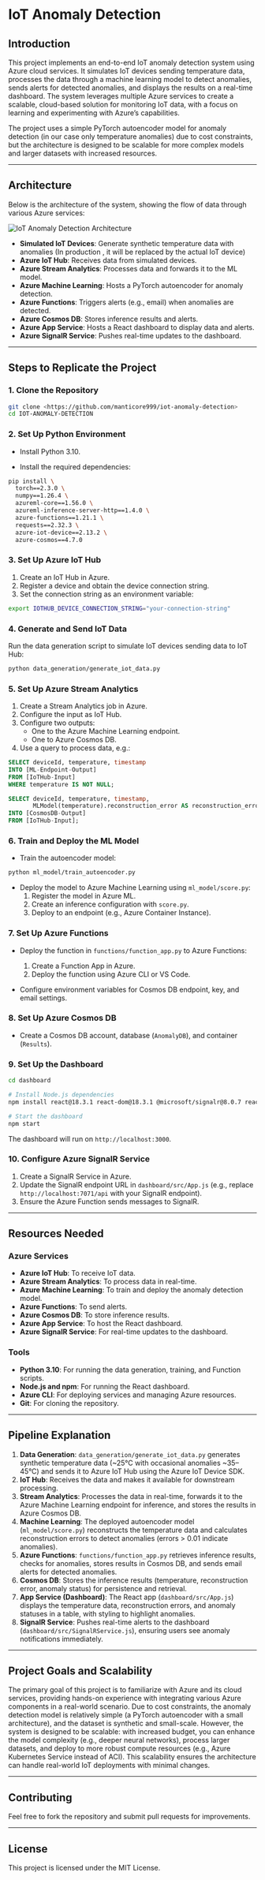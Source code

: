 # IoT Anomaly Detection

## Introduction

This project implements an end-to-end IoT anomaly detection system using Azure cloud services. It simulates IoT devices sending temperature data, processes the data through a machine learning model to detect anomalies, sends alerts for detected anomalies, and displays the results on a real-time dashboard. The system leverages multiple Azure services to create a scalable, cloud-based solution for monitoring IoT data, with a focus on learning and experimenting with Azure’s capabilities.

The project uses a simple PyTorch autoencoder model for anomaly detection (in our case only temperature anomalies) due to cost constraints, but the architecture is designed to be scalable for more complex models and larger datasets with increased resources.

---

## Architecture

Below is the architecture of the system, showing the flow of data through various Azure services:

![IoT Anomaly Detection Architecture](./architecture.png)

- **Simulated IoT Devices**: Generate synthetic temperature data with anomalies (In production , it will be replaced by the actual IoT device)
- **Azure IoT Hub**: Receives data from simulated devices.
- **Azure Stream Analytics**: Processes data and forwards it to the ML model.
- **Azure Machine Learning**: Hosts a PyTorch autoencoder for anomaly detection.
- **Azure Functions**: Triggers alerts (e.g., email) when anomalies are detected.
- **Azure Cosmos DB**: Stores inference results and alerts.
- **Azure App Service**: Hosts a React dashboard to display data and alerts.
- **Azure SignalR Service**: Pushes real-time updates to the dashboard.



---

## Steps to Replicate the Project

### 1. Clone the Repository

```bash
git clone <https://github.com/manticore999/iot-anomaly-detection>
cd IOT-ANOMALY-DETECTION
```

### 2. Set Up Python Environment

- Install Python 3.10.

- Install the required dependencies:

```bash
pip install \
  torch==2.3.0 \
  numpy==1.26.4 \
  azureml-core==1.56.0 \
  azureml-inference-server-http==1.4.0 \
  azure-functions==1.21.1 \
  requests==2.32.3 \
  azure-iot-device==2.13.2 \
  azure-cosmos==4.7.0
```

### 3. Set Up Azure IoT Hub

1. Create an IoT Hub in Azure.
2. Register a device and obtain the device connection string.
3. Set the connection string as an environment variable:

```bash
export IOTHUB_DEVICE_CONNECTION_STRING="your-connection-string"
```

### 4. Generate and Send IoT Data

Run the data generation script to simulate IoT devices sending data to IoT Hub:

```bash
python data_generation/generate_iot_data.py
```

### 5. Set Up Azure Stream Analytics

1. Create a Stream Analytics job in Azure.
2. Configure the input as IoT Hub.
3. Configure two outputs:
   - One to the Azure Machine Learning endpoint.
   - One to Azure Cosmos DB.
4. Use a query to process data, e.g.:

```sql
SELECT deviceId, temperature, timestamp
INTO [ML-Endpoint-Output]
FROM [IoTHub-Input]
WHERE temperature IS NOT NULL;

SELECT deviceId, temperature, timestamp,
       MLModel(temperature).reconstruction_error AS reconstruction_error
INTO [CosmosDB-Output]
FROM [IoTHub-Input];
```

### 6. Train and Deploy the ML Model

- Train the autoencoder model:

```bash
python ml_model/train_autoencoder.py
```

- Deploy the model to Azure Machine Learning using `ml_model/score.py`:
  1. Register the model in Azure ML.
  2. Create an inference configuration with `score.py`.
  3. Deploy to an endpoint (e.g., Azure Container Instance).

### 7. Set Up Azure Functions

- Deploy the function in `functions/function_app.py` to Azure Functions:
  1. Create a Function App in Azure.
  2. Deploy the function using Azure CLI or VS Code.

- Configure environment variables for Cosmos DB endpoint, key, and email settings.

### 8. Set Up Azure Cosmos DB

- Create a Cosmos DB account, database (`AnomalyDB`), and container (`Results`).

### 9. Set Up the Dashboard

```bash
cd dashboard

# Install Node.js dependencies
npm install react@18.3.1 react-dom@18.3.1 @microsoft/signalr@8.0.7 react-scripts@5.0.1

# Start the dashboard
npm start
```

The dashboard will run on `http://localhost:3000`.

### 10. Configure Azure SignalR Service

1. Create a SignalR Service in Azure.
2. Update the SignalR endpoint URL in `dashboard/src/App.js` (e.g., replace `http://localhost:7071/api` with your SignalR endpoint).
3. Ensure the Azure Function sends messages to SignalR.

---

## Resources Needed

### Azure Services

- **Azure IoT Hub**: To receive IoT data.
- **Azure Stream Analytics**: To process data in real-time.
- **Azure Machine Learning**: To train and deploy the anomaly detection model.
- **Azure Functions**: To send alerts.
- **Azure Cosmos DB**: To store inference results.
- **Azure App Service**: To host the React dashboard.
- **Azure SignalR Service**: For real-time updates to the dashboard.

### Tools

- **Python 3.10**: For running the data generation, training, and Function scripts.
- **Node.js and npm**: For running the React dashboard.
- **Azure CLI**: For deploying services and managing Azure resources.
- **Git**: For cloning the repository.

---

## Pipeline Explanation

1. **Data Generation**: `data_generation/generate_iot_data.py` generates synthetic temperature data (~25°C with occasional anomalies ~35–45°C) and sends it to Azure IoT Hub using the Azure IoT Device SDK.
2. **IoT Hub**: Receives the data and makes it available for downstream processing.
3. **Stream Analytics**: Processes the data in real-time, forwards it to the Azure Machine Learning endpoint for inference, and stores the results in Azure Cosmos DB.
4. **Machine Learning**: The deployed autoencoder model (`ml_model/score.py`) reconstructs the temperature data and calculates reconstruction errors to detect anomalies (errors > 0.01 indicate anomalies).
5. **Azure Functions**: `functions/function_app.py` retrieves inference results, checks for anomalies, stores results in Cosmos DB, and sends email alerts for detected anomalies.
6. **Cosmos DB**: Stores the inference results (temperature, reconstruction error, anomaly status) for persistence and retrieval.
7. **App Service (Dashboard)**: The React app (`dashboard/src/App.js`) displays the temperature data, reconstruction errors, and anomaly statuses in a table, with styling to highlight anomalies.
8. **SignalR Service**: Pushes real-time alerts to the dashboard (`dashboard/src/SignalRService.js`), ensuring users see anomaly notifications immediately.

---

## Project Goals and Scalability

The primary goal of this project is to familiarize with Azure and its cloud services, providing hands-on experience with integrating various Azure components in a real-world scenario. Due to cost constraints, the anomaly detection model is relatively simple (a PyTorch autoencoder with a small architecture), and the dataset is synthetic and small-scale. However, the system is designed to be scalable: with increased budget, you can enhance the model complexity (e.g., deeper neural networks), process larger datasets, and deploy to more robust compute resources (e.g., Azure Kubernetes Service instead of ACI). This scalability ensures the architecture can handle real-world IoT deployments with minimal changes.

---

## Contributing

Feel free to fork the repository and submit pull requests for improvements.

---

## License

This project is licensed under the MIT License.

